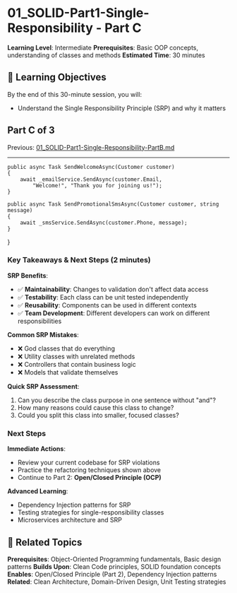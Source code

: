 # 01_SOLID-Part1-Single-Responsibility - Part C

**Learning Level**: Intermediate 
**Prerequisites**: Basic OOP concepts, understanding of classes and methods 
**Estimated Time**: 30 minutes 

## 🎯 Learning Objectives

By the end of this 30-minute session, you will:

- Understand the Single Responsibility Principle (SRP) and why it matters

## Part C of 3

Previous: [01_SOLID-Part1-Single-Responsibility-PartB.md](01_SOLID-Part1-Single-Responsibility-PartB.md)

---

    public async Task SendWelcomeAsync(Customer customer)
    {
        await _emailService.SendAsync(customer.Email,
            "Welcome!", "Thank you for joining us!");
    }

    public async Task SendPromotionalSmsAsync(Customer customer, string message)
    {
        await _smsService.SendAsync(customer.Phone, message);
    }
}

### Key Takeaways & Next Steps (2 minutes)

**SRP Benefits**:

- ✅ **Maintainability**: Changes to validation don't affect data access
- ✅ **Testability**: Each class can be unit tested independently
- ✅ **Reusability**: Components can be used in different contexts
- ✅ **Team Development**: Different developers can work on different responsibilities

**Common SRP Mistakes**:

- ❌ God classes that do everything
- ❌ Utility classes with unrelated methods
- ❌ Controllers that contain business logic
- ❌ Models that validate themselves

**Quick SRP Assessment**:

1. Can you describe the class purpose in one sentence without "and"?
2. How many reasons could cause this class to change?
3. Could you split this class into smaller, focused classes?

### Next Steps

**Immediate Actions**:

- Review your current codebase for SRP violations
- Practice the refactoring techniques shown above
- Continue to Part 2: **Open/Closed Principle (OCP)**

**Advanced Learning**:

- Dependency Injection patterns for SRP
- Testing strategies for single-responsibility classes
- Microservices architecture and SRP

## 🔗 Related Topics

**Prerequisites**: Object-Oriented Programming fundamentals, Basic design patterns 
**Builds Upon**: Clean Code principles, SOLID foundation concepts 
**Enables**: Open/Closed Principle (Part 2), Dependency Injection patterns 
**Related**: Clean Architecture, Domain-Driven Design, Unit Testing strategies

